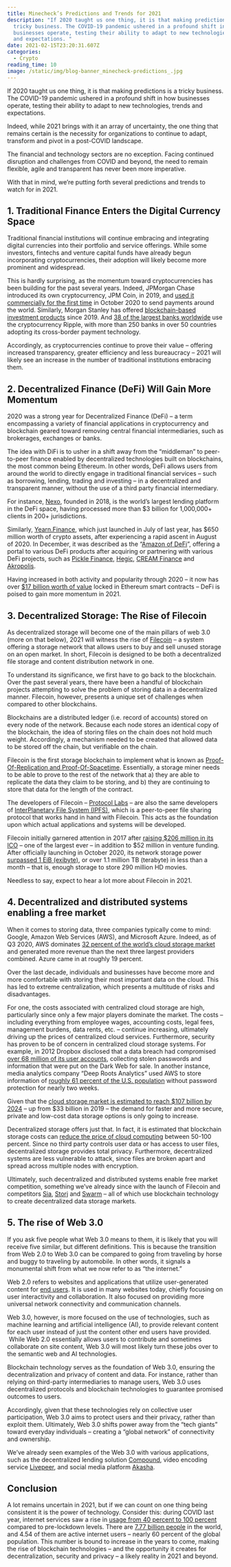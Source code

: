 ```yaml
---
title: Minecheck’s Predictions and Trends for 2021
description: "If 2020 taught us one thing, it is that making predictions is a
  tricky business. The COVID-19 pandemic ushered in a profound shift in how
  businesses operate, testing their ability to adapt to new technologies, trends
  and expectations. "
date: 2021-02-15T23:20:31.607Z
categories:
  - Crypto
reading_time: 10
image: /static/img/blog-banner_minecheck-predictions_.jpg
---
```

If 2020 taught us one thing, it is that making predictions is a tricky business. The COVID-19 pandemic ushered in a profound shift in how businesses operate, testing their ability to adapt to new technologies, trends and expectations.  

Indeed, while 2021 brings with it an array of uncertainty, the one thing that remains certain is the necessity for organizations to continue to adapt, transform and pivot in a post-COVID landscape.  

The financial and technology sectors are no exception. Facing continued disruption and challenges from COVID and beyond, the need to remain flexible, agile and transparent has never been more imperative. 

With that in mind, we’re putting forth several predictions and trends to watch for in 2021.

## 1. Traditional Finance Enters the Digital Currency Space

Traditional financial institutions will continue embracing and integrating digital currencies into their portfolio and service offerings. While some investors, fintechs and venture capital funds have already begun incorporating cryptocurrencies, their adoption will likely become more prominent and widespread.

This is hardly surprising, as the momentum toward cryptocurrencies has been building for the past several years. Indeed, JPMorgan Chase introduced its own cryptocurrency, JPM Coin, in 2019, and [used it commercially for the first time](https://www.cnbc.com/2020/10/27/jpmorgan-creates-new-unit-for-blockchain-projects-as-it-says-the-technology-is-close-to-making-money.html) in October 2020 to send payments around the world. Similarly, Morgan Stanley has offered [blockchain-based investment products](https://www.morganstanley.com/im/en-gb/intermediary-investor/insights/articles/the-edge-blockchain.html) since 2019. And [38 of the largest banks worldwide](https://www.crypto-news-flash.com/mehr-als-ein-drittel-der-groessten-banken-der-welt-nutzen-ripple/) use the cryptocurrency Ripple, with more than 250 banks in over 50 countries adopting its cross-border payment technology. 

Accordingly, as cryptocurrencies continue to prove their value – offering increased transparency, greater efficiency and less bureaucracy – 2021 will likely see an increase in the number of traditional institutions embracing them.  

## 2. Decentralized Finance (DeFi) Will Gain More Momentum 

2020 was a strong year for Decentralized Finance (DeFi) – a term encompassing a variety of financial applications in cryptocurrency and blockchain geared toward removing central financial intermediaries, such as brokerages, exchanges or banks. 

The idea with DiFi is to usher in a shift away from the “middleman” to peer-to-peer finance enabled by decentralized technologies built on blockchains, the most common being Ethereum. In other words, DeFi allows users from around the world to directly engage in traditional financial services – such as borrowing, lending, trading and investing – in a decentralized and transparent manner, without the use of a third party financial intermediary. 

For instance, [Nexo](https://nexo.io/), founded in 2018, is the world’s largest lending platform in the DeFi space, having processed more than $3 billion for 1,000,000+ clients in 200+ jurisdictions. 

Similarly, [Yearn.Finance](https://yearn.finance/), which just launched in July of last year, has $650 million worth of crypto assets, after experiencing a rapid ascent in August of 2020. In December, it was described as the “[Amazon of DeFi](https://www.coindesk.com/mergers-position-yearn-finance-as-the-amazon-of-defi)”, offering a portal to various DeFi products after acquiring or partnering with various DeFi projects, such as [Pickle Finance](https://app.pickle.finance/), [Hegic](https://www.hegic.co/), [CREAM Finance](https://defiprime.com/product/cream-finance) and [Akropolis](https://akropolis.io/). 

Having increased in both activity and popularity through 2020 – it now has over [$17 billion worth of value](https://defipulse.com/) locked in Ethereum smart contracts – DeFi is poised to gain more momentum in 2021. 

## 3. Decentralized Storage: The Rise of Filecoin

As decentralized storage will become one of the main pillars of web 3.0 (more on that below), 2021 will witness the rise of [Filecoin](https://filecoin.io/) – a system offering a storage network that allows users to buy and sell unused storage on an open market. In short, Filecoin is designed to be both a decentralized file storage and content distribution network in one. 

To understand its significance, we first have to go back to the blockchain. Over the past several years, there have been a handful of blockchain projects attempting to solve the problem of storing data in a decentralized manner. Filecoin, however, presents a unique set of challenges when compared to other blockchains.

Blockchains are a distributed ledger (i.e. record of accounts) stored on every node of the network. Because each node stores an identical copy of the blockchain, the idea of storing files on the chain does not hold much weight. Accordingly, a mechanism needed to be created that allowed data to be stored off the chain, but verifiable on the chain.  

Filecoin is the first storage blockchain to implement what is known as [Proof-Of-Replication and Proof-Of-Spacetime](https://filecoin.io/blog/filecoin-proof-system/). Essentially, a storage miner needs to be able to prove to the rest of the network that a) they are able to replicate the data they claim to be storing, and b) they are continuing to store that data for the length of the contract.  

The developers of Filecoin – [Protocol Labs](https://protocol.ai/) – are also the same developers of [InterPlanetary File System (IPFS)](https://ipfs.io/), which is a peer-to-peer file sharing protocol that works hand in hand with Filecoin. This acts as the foundation upon which actual applications and systems will be developed. 

Filecoin initially garnered attention in 2017 after [raising $206 million in its ICO](https://www.coindesk.com/200-million-60-minutes-filecoin-ico-rockets-record-amid-tech-issues) – one of the largest ever – in addition to $52 million in venture funding. After officially launching in October 2020, its network storage power [surpassed 1 EiB (exibyte)](https://twitter.com/Filecoin/status/1330905009760981000?ref_src=twsrc%5Etfw%7Ctwcamp%5Etweetembed%7Ctwterm%5E1330905009760981000%7Ctwgr%5E%7Ctwcon%5Es1_&ref_url=https%3A%2F%2Fforkast.news%2Fwhat-is-filecoin-decentralized-cloud-data-storage%2F), or over 1.1 million TB (terabyte) in less than a month – that is, enough storage to store 290 million HD movies. 

Needless to say, expect to hear a lot more about Filecoin in 2021. 

## 4. Decentralized and distributed systems enabling a free market

When it comes to storing data, three companies typically come to mind: Google, Amazon Web Services (AWS), and Microsoft Azure. Indeed, as of Q3 2020, AWS dominates [32 percent of the world’s cloud storage market](https://www.canalys.com/newsroom/worldwide-cloud-market-q320) and generated more revenue than the next three largest providers combined. Azure came in at roughly 19 percent.  

Over the last decade, individuals and businesses have become more and more comfortable with storing their most important data on the cloud. This has led to extreme centralization, which presents a multitude of risks and disadvantages. 

For one, the costs associated with centralized cloud storage are high, particularly since only a few major players dominate the market. The costs – including everything from employee wages, accounting costs, legal fees, management burdens, data rents, etc. – continue increasing, ultimately driving up the prices of centralized cloud services. 
Furthermore, security has proven to be of concern in centralized cloud storage systems. For example, in 2012 Dropbox disclosed that a data breach had compromised [over 68 million of its user accounts](https://www.washingtonpost.com/news/the-switch/wp/2016/09/07/hacked-dropbox-data-of-68-million-users-is-now-or-sale-on-the-dark-web/), collecting stolen passwords and information that were put on the Dark Web for sale. In another instance, media analytics company “Deep Roots Analytics” used AWS to store information of [roughly 61 percent of the U.S. population](https://ca.movies.yahoo.com/mother-lode-leaks-massive-data-153658505.html?guccounter=1&guce_referrer=aHR0cHM6Ly93d3cuZ29vZ2xlLmNvbS8&guce_referrer_sig=AQAAAFPLeVaPWMxwRx3TKpcN_20SA6NuPr-sLsYJfu70065S-exBD0vmIOhFOwkuzTUIZcac7Qh4q242e8_MncyK7E094eIqWE6R6be7u6A0Pv0KkFXxR3uS4n1UcBQptESfvbwlg_uuQ1-uCS6pua2w2aWUyNrtingCGgBo6fUVSSC2) without password protection for nearly two weeks. 

Given that the [cloud storage market is estimated to reach $107 billion by 2024](https://www.marketdataforecast.com/market-reports/cloud-storage-market) – up from $33 billion in 2019 – the demand for faster and more secure, private and low-cost data storage options is only going to increase. 

Decentralized storage offers just that. In fact, it is estimated that blockchain storage costs can [reduce the price of cloud computing](https://infotechlead.com/software/how-can-cios-address-storage-challenges-with-blockchain-59536) between 50-100 percent. Since no third party controls user data or has access to user files, decentralized storage provides total privacy. Furthermore, decentralized systems are less vulnerable to attack, since files are broken apart and spread across multiple nodes with encryption.   

Ultimately, such decentralized and distributed systems enable free market competition, something we’ve already since with the launch of Filecoin and competitors [Sia](https://sia.tech/), [Storj](https://storj.io/) and [Swarm](https://swarm.ethereum.org/) – all of which use blockchain technology to create decentralized data storage markets.   

## 5. The rise of Web 3.0

If you ask five people what Web 3.0 means to them, it is likely that you will receive five similar, but different definitions. This is because the transition from Web 2.0 to Web 3.0 can be compared to going from traveling by horse and buggy to traveling by automobile. In other words, it signals a monumental shift from what we now refer to as “the internet.”

Web 2.0 refers to websites and applications that utilize user-generated content for [end users](https://whatis.techtarget.com/definition/end-user). It is used in many websites today, chiefly focusing on user interactivity and collaboration. It also focused on providing more universal network connectivity and communication channels. 

Web 3.0, however, is more focused on the use of technologies, such as machine learning and artificial intelligence (AI), to provide relevant content for each user instead of just the content other end users have provided.  While Web 2.0 essentially allows users to contribute and sometimes collaborate on site content, Web 3.0 will most likely turn these jobs over to the semantic web and AI technologies. 

Blockchain technology serves as the foundation of Web 3.0, ensuring the decentralization and privacy of content and data. For instance, rather than relying on third-party intermediaries to manage users, Web 3.0 uses decentralized protocols and blockchain technologies to guarantee promised outcomes to users. 

Accordingly, given that these technologies rely on collective user participation, Web 3.0 aims to protect users and their privacy, rather than exploit them. Ultimately, Web 3.0 shifts power away from the “tech giants” toward everyday individuals – creating a “global network” of connectivity and ownership. 

We’ve already seen examples of the Web 3.0 with various applications, such as the decentralized lending solution [Compound](https://compound.finance/), video encoding service [Livepeer](https://livepeer.org/), and social media platform [Akasha](https://akasha.world/). 

## Conclusion

A lot remains uncertain in 2021, but if we can count on one thing being consistent it is the power of technology. Consider this: during COVID last year, internet services saw a rise in [usage from 40 percent to 100 percent](https://www.ncbi.nlm.nih.gov/pmc/articles/PMC7280123/) compared to pre-lockdown levels. There are [7.77 billion people](https://hostingfacts.com/news/internet-facts-stats/) in the world, and 4.54 of them are active internet users – nearly 60 percent of the global population. This number is bound to increase in the years to come, making the rise of blockchain technologies – and the opportunity it creates for decentralization, security and privacy – a likely reality in 2021 and beyond.  